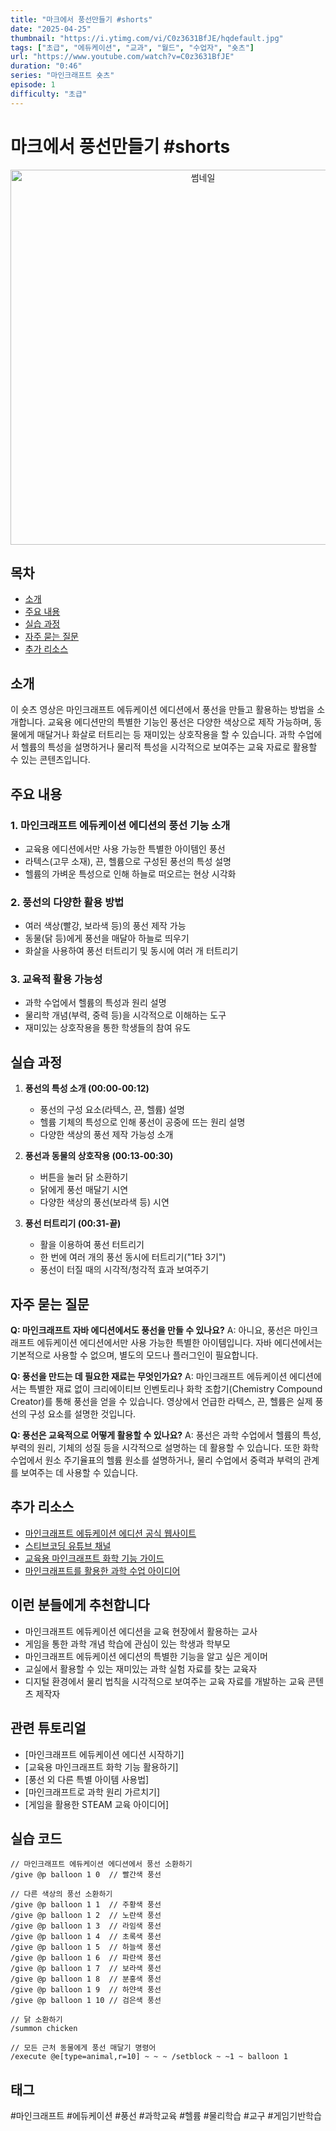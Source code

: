 ```yaml
---
title: "마크에서 풍선만들기 #shorts"
date: "2025-04-25"
thumbnail: "https://i.ytimg.com/vi/C0z3631BfJE/hqdefault.jpg"
tags: ["초급", "에듀케이션", "교과", "월드", "수업자", "숏츠"]
url: "https://www.youtube.com/watch?v=C0z3631BfJE"
duration: "0:46"
series: "마인크래프트 숏츠"
episode: 1
difficulty: "초급"
---
```


# 마크에서 풍선만들기 #shorts

<div align="center">
<img src="https://i.ytimg.com/vi/C0z3631BfJE/hqdefault.jpg" alt="썸네일" width="600"/>
</div>

## 목차
- [소개](#소개)
- [주요 내용](#주요-내용)
- [실습 과정](#실습-과정)
- [자주 묻는 질문](#자주-묻는-질문)
- [추가 리소스](#추가-리소스)

## 소개
이 숏츠 영상은 마인크래프트 에듀케이션 에디션에서 풍선을 만들고 활용하는 방법을 소개합니다. 교육용 에디션만의 특별한 기능인 풍선은 다양한 색상으로 제작 가능하며, 동물에게 매달거나 화살로 터트리는 등 재미있는 상호작용을 할 수 있습니다. 과학 수업에서 헬륨의 특성을 설명하거나 물리적 특성을 시각적으로 보여주는 교육 자료로 활용할 수 있는 콘텐츠입니다.

## 주요 내용

### 1. 마인크래프트 에듀케이션 에디션의 풍선 기능 소개
- 교육용 에디션에서만 사용 가능한 특별한 아이템인 풍선
- 라텍스(고무 소재), 끈, 헬륨으로 구성된 풍선의 특성 설명
- 헬륨의 가벼운 특성으로 인해 하늘로 떠오르는 현상 시각화

### 2. 풍선의 다양한 활용 방법
- 여러 색상(빨강, 보라색 등)의 풍선 제작 가능
- 동물(닭 등)에게 풍선을 매달아 하늘로 띄우기
- 화살을 사용하여 풍선 터트리기 및 동시에 여러 개 터트리기

### 3. 교육적 활용 가능성
- 과학 수업에서 헬륨의 특성과 원리 설명
- 물리학 개념(부력, 중력 등)을 시각적으로 이해하는 도구
- 재미있는 상호작용을 통한 학생들의 참여 유도

## 실습 과정
1. **풍선의 특성 소개 (00:00-00:12)**
   - 풍선의 구성 요소(라텍스, 끈, 헬륨) 설명
   - 헬륨 기체의 특성으로 인해 풍선이 공중에 뜨는 원리 설명
   - 다양한 색상의 풍선 제작 가능성 소개

2. **풍선과 동물의 상호작용 (00:13-00:30)**
   - 버튼을 눌러 닭 소환하기
   - 닭에게 풍선 매달기 시연
   - 다양한 색상의 풍선(보라색 등) 시연

3. **풍선 터트리기 (00:31-끝)**
   - 활을 이용하여 풍선 터트리기
   - 한 번에 여러 개의 풍선 동시에 터트리기("1타 3기")
   - 풍선이 터질 때의 시각적/청각적 효과 보여주기

## 자주 묻는 질문

**Q: 마인크래프트 자바 에디션에서도 풍선을 만들 수 있나요?**
A: 아니요, 풍선은 마인크래프트 에듀케이션 에디션에서만 사용 가능한 특별한 아이템입니다. 자바 에디션에서는 기본적으로 사용할 수 없으며, 별도의 모드나 플러그인이 필요합니다.

**Q: 풍선을 만드는 데 필요한 재료는 무엇인가요?**
A: 마인크래프트 에듀케이션 에디션에서는 특별한 재료 없이 크리에이티브 인벤토리나 화학 조합기(Chemistry Compound Creator)를 통해 풍선을 얻을 수 있습니다. 영상에서 언급한 라텍스, 끈, 헬륨은 실제 풍선의 구성 요소를 설명한 것입니다.

**Q: 풍선은 교육적으로 어떻게 활용할 수 있나요?**
A: 풍선은 과학 수업에서 헬륨의 특성, 부력의 원리, 기체의 성질 등을 시각적으로 설명하는 데 활용할 수 있습니다. 또한 화학 수업에서 원소 주기율표의 헬륨 원소를 설명하거나, 물리 수업에서 중력과 부력의 관계를 보여주는 데 사용할 수 있습니다.

## 추가 리소스
- [마인크래프트 에듀케이션 에디션 공식 웹사이트](https://education.minecraft.net/)
- [스티브코딩 유튜브 채널](https://www.youtube.com/c/SteveCoding)
- [교육용 마인크래프트 화학 기능 가이드](https://education.minecraft.net/en-us/lessons/chemistry-features)
- [마인크래프트를 활용한 과학 수업 아이디어](https://education.minecraft.net/en-us/resources/science-subject-kit)

## 이런 분들에게 추천합니다
- 마인크래프트 에듀케이션 에디션을 교육 현장에서 활용하는 교사
- 게임을 통한 과학 개념 학습에 관심이 있는 학생과 학부모
- 마인크래프트 에듀케이션 에디션의 특별한 기능을 알고 싶은 게이머
- 교실에서 활용할 수 있는 재미있는 과학 실험 자료를 찾는 교육자
- 디지털 환경에서 물리 법칙을 시각적으로 보여주는 교육 자료를 개발하는 교육 콘텐츠 제작자

## 관련 튜토리얼
- [마인크래프트 에듀케이션 에디션 시작하기]
- [교육용 마인크래프트 화학 기능 활용하기]
- [풍선 외 다른 특별 아이템 사용법]
- [마인크래프트로 과학 원리 가르치기]
- [게임을 활용한 STEAM 교육 아이디어]

## 실습 코드
```
// 마인크래프트 에듀케이션 에디션에서 풍선 소환하기
/give @p balloon 1 0  // 빨간색 풍선

// 다른 색상의 풍선 소환하기
/give @p balloon 1 1  // 주황색 풍선
/give @p balloon 1 2  // 노란색 풍선
/give @p balloon 1 3  // 라임색 풍선
/give @p balloon 1 4  // 초록색 풍선
/give @p balloon 1 5  // 하늘색 풍선
/give @p balloon 1 6  // 파란색 풍선
/give @p balloon 1 7  // 보라색 풍선
/give @p balloon 1 8  // 분홍색 풍선
/give @p balloon 1 9  // 하얀색 풍선
/give @p balloon 1 10 // 검은색 풍선

// 닭 소환하기
/summon chicken

// 모든 근처 동물에게 풍선 매달기 명령어
/execute @e[type=animal,r=10] ~ ~ ~ /setblock ~ ~1 ~ balloon 1
```

## 태그
#마인크래프트 #에듀케이션 #풍선 #과학교육 #헬륨 #물리학습 #교구 #게임기반학습
